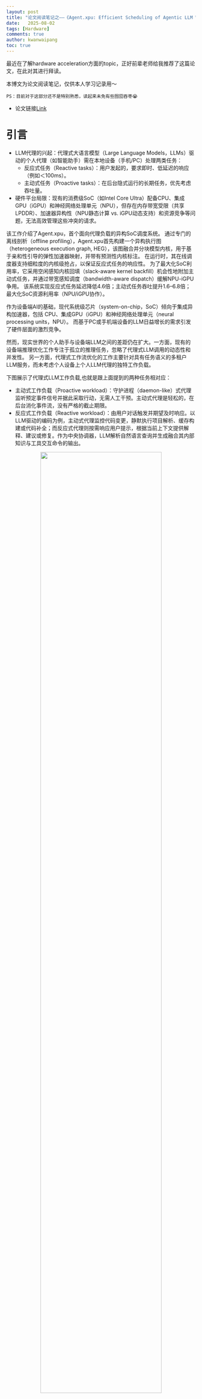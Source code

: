 ```yaml
---
layout: post
title: "论文阅读笔记之——《Agent.xpu: Efficient Scheduling of Agentic LLM Workloads on Heterogeneous SoC》" 
date:   2025-08-02
tags: [Hardware]
comments: true
author: kwanwaipang
toc: true
---
```



<!-- * 目录
{:toc} -->

最近在了解hardware acceleration方面的topic，正好前辈老师给我推荐了这篇论文，在此对其进行拜读。

本博文为论文阅读笔记，仅供本人学习记录用～

~~~
PS：目前对于这部分还不是特别熟悉，读起来未免有些囫囵吞枣😭
~~~

* 论文链接[Link](https://arxiv.org/pdf/2506.24045)


<!-- !!!!!!!!!!!!!!!!!!!!!!!!!!!!!!!!!!!!!!!!!!!!!!!!!!!!!!!!!!!!!!!!!!!!!!!!!!!!!!!!!!!!!!!!!!!!!!!!!!!!!!!!!!!!!!!!!!!!!!!!!!! -->

# 引言

* LLM代理的兴起：代理式大语言模型（Large Language Models，LLMs）驱动的个人代理（如智能助手）需在本地设备（手机/PC）处理两类任务：
    * 反应式任务（Reactive tasks）：用户发起的，要求即时、低延迟的响应（例如＜100ms）。
    * 主动式任务（Proactive tasks）：在后台隐式运行的长期任务，优先考虑吞吐量。
* 硬件平台局限：现有的消费级SoC（如Intel Core Ultra）配备CPU、集成GPU（iGPU）和神经网络处理单元（NPU），但存在内存带宽受限（共享LPDDR）、加速器异构性（NPU静态计算 vs. iGPU动态支持）和资源竞争等问题，无法高效管理这些冲突的请求。

该工作介绍了Agent.xpu，首个面向代理负载的异构SoC调度系统。
通过专门的离线剖析（offline profiling），Agent.xpu首先构建一个异构执行图（heterogeneous execution graph, HEG），该图融合并分块模型内核，用于基于亲和性引导的弹性加速器映射，并带有预测性内核标注。
在运行时，其在线调度器支持细粒度的内核级抢占，以保证反应式任务的响应性。
为了最大化SoC利用率，它采用空闲感知内核回填（slack-aware kernel backfill）机会性地附加主动式任务，并通过带宽感知调度（bandwidth-aware dispatch）缓解NPU-iGPU争用。
该系统实现反应式任务延迟降低4.6倍；主动式任务吞吐提升1.6–6.8倍；最大化SoC资源利用率（NPU/iGPU协作）。

作为设备端AI的基础，现代系统级芯片（system-on-chip，SoC）倾向于集成异构加速器，包括
CPU、集成GPU（iGPU）和神经网络处理单元（neural processing units，NPU）。
而基于PC或手机端设备的LLM日益增长的需求引发了硬件层面的激烈竞争。

然而，现实世界的个人助手与设备端LLM之间的差距仍在扩大。一方面，现有的设备端推理优化工作专注于孤立的推理任务，忽略了代理式LLM调用的动态性和并发性。
另一方面，代理式工作流优化的工作主要针对具有任务语义的多租户LLM服务，而未考虑个人设备上个人LLM代理的独特工作负载。

下图展示了代理式LLM工作负载,也就是跟上面提到的两种任务相对应：
* 主动式工作负载（Proactive workload）：守护进程（daemon-like）式代理监听预定事件信号并据此采取行动，无需人工干预。主动式代理是轻松的，在后台消化事件流，没有严格的截止期限。
* 反应式工作负载（Reactive workload）：由用户对话触发并期望及时响应。以LLM驱动的编码为例，主动式代理监控代码变更，静默执行项目解析、缓存构建或代码补全；而反应式代理则按需响应用户提示，根据当前上下文提供解释、建议或修复。作为中央协调器，LLM解析自然语言查询并生成融合其内部知识与工具交互命令的输出。

<div align="center">
  <img src="https://r-c-group.github.io/blog_media/images/微信截图_20250802190855.png" width="80%" />
<figcaption>  
</figcaption>
</div>

这两个混合的工作负载在高效执行上面临以下的挑战：
1. LLM的动态特性与加速器的硬件刚性之间存在不匹配。NPU擅长处理静态的、预编译的计算图，但难以应对LLM推理固有的可变序列长度问题；而更灵活的iGPU则面临较低能效和图形任务干扰的问题。
2. 共享内存SoC上受限的内存资源和带宽争用造成了关键瓶颈，导致性能下降，尤其是在延迟敏感型（latency-sensitive）和吞吐量导向型（throughput-oriented）任务并发运行时。
3. 当前的异构SoC运行时，为代理式工作负载提供的抽象不足，缺乏对细粒度抢占、优先级调度和动态批处理（dynamic batching）的原生支持，而这些对于高效地共置（co-locate）反应式和主动式任务是必需的。

针对现有的这些主流推理引擎的缺陷（孤立推理设计，无法协调混合负载）。本文提出的Agent.xpu以在异构SoC上高效调度代理式LLM工作负载。
在高动态性、资源受限的异构SoC上，同时保障反应式任务的低延迟与主动式任务的高吞吐。
其设计的关键在于理解并协调不同的主动式和反应式任务，将它们智能地映射到底层硬件上，以平衡延迟、吞吐量和能效。

主要贡献点如下：
1. 系统性地分析了代理式LLM工作负载的独特特性，量化了现代异构SoC上的算子-XPU亲和性（operator-XPU affinity）、内存争用（memory contention）、批处理效应（batching effects）以及主动-反应式干扰（proactive-reactive interference）。
2. 异构执行图（heterogeneous execution graph, HEG）：一种以异构为中心的计算抽象，用于弹性XPU映射。它支持一种原则性的、异构的预填充（prefill）和解码（decode）阶段分解（disaggregation）方法，跨越NPU和iGPU，以利用加速器优势并减轻干扰。
    * 弹性核映射：将LLM算子按亲和性分组（如GEMM→NPU、MHA→iGPU），支持运行时动态绑定。
    * 预填充-解码解耦：预填充（计算密集型）优先分派至NPU，解码（内存密集型）由iGPU处理，避免阶段干扰。
    * 分块优化：长序列拆分为固定大小块（如4096 tokens），适应NPU静态编译需求（详见图3）。
3. 在线调度器（online scheduler）：结合了用于保证反应式响应性的细粒度内核级抢占机制，以及用于主动式任务工作守恒（work conserving）的空闲感知回填（slack-aware backfill）机制。其内置的XPU协调器（XPU coordinator）实现自适应内核分派（adaptive kernel dispatch），以避免带宽争用、减少流水线气泡（pipeline bubbles）并最大化系统吞吐量。
    * 细粒度抢占：在核边界（非迭代级）保存上下文（KV缓存指针），实现反应式任务即时响应（＜100ms）
    * 空闲感知回填（Slack-Aware Backfill）：利用反应式任务空闲间隙（如iGPU内存等待期），动态附加主动式任务。
    * 带宽争用管理：实时监测DRAM压力，按阈值调度核并发。
    * 统一内存架构优化：消除CPU-加速器间数据拷贝，通过指针传递实现零开销上下文切换。

# 背景介绍

## 异构SoC (Heterogeneous SoC)

异构SoC跨越移动、笔记本和边缘平台，具有如图2所示的类似架构。

<div align="center">
  <img src="https://r-c-group.github.io/blog_media/images/微信截图_20250802192056.png" width="80%" />
<figcaption>  
</figcaption>
</div>

其内存层次结构与配备独立加速器（discrete accelerators）的大型异构系统显著不同。
CPU、iGPU和NPU共享系统物理内存，这避免了主机内存与设备之间的数据传输。
* 与独立GPU类似，iGPU由SIMT（单指令多线程）计算单元组成。但它们未配备专用的显存（VRAM）；而是使用一部分系统内存。
* NPU专门为张量运算设计，与iGPU相比具有相当的并行性和更优的能效。大多数NPU的基本构建块是空间处理单元（spatial processing element, PE）阵列，每个PE每个时钟周期执行一次乘加（multiply-and-add）操作。NPU也共享系统内存，并具有有限的片上暂存SRAM（scratchpad SRAM）。


## LLM推理: 从云端到个人设备端

LLM推理通常分为两个阶段：
1. 预填充（Prefill）处理整个输入提示（prompt）以生成首个输出token和键值（KV）缓存；
2. 解码（Decode）则逐个token地生成后续输出，利用并更新KV缓存。解码阶段通常占据大部分推理时间，尤其是在生成长文本时。

## 异构SoC与代理服务之间的Gap
* 模型动态性与硬件刚性不匹配：LLM处理任意大小的用户输入序列，但是主流的NPU都是处理具有静态形状的预定义神经网络（NN）运算而设计的。
* 受限的内存资源和带宽争用：PU和iGPU通常在有限的片上SRAM下运行，并严重依赖外部DRAM，而DRAM既是共享的又是带宽受限的。这限制了内核大小、上下文长度（context length）和批处理维度（batch dimensions）——这些对于服务吞吐量至关重要。此外，NPU和iGPU同时访问DDR会产生争用，从而拖慢并发请求。在处理混合代理式工作负载时，这个瓶颈会加剧：当内存受限（memory-bound）的解码阶段的主动式任务挤占DDR带宽时，延迟敏感的反应式请求在任何加速器上都会延迟。
* 代理式工作负载的运行时抽象（abstraction）不足：大多数异构SoC运行时针对无状态（stateless）、离线（offline）工作负载进行了优化，缺乏面向代理的LLM服务所需的基本抽象。首先，通常缺乏跨代理式LLM请求的动态批处理（dynamic batching）支持，导致硬件利用不足（suboptimal）。其次，异构SoC缺乏软件和硬件对细粒度抢占和优先级调度的辅助支持，使得难以将高优先级工作负载与后台推理隔离开来。第三，由于硬件级控制有限，软件调度器缺乏对加速器状态（例如NPU缓冲区占用率（buffer occupancy））的可见性，难以动态地跨加速器协调计算，导致负载不平衡（load imbalance）和利用不足（underutilization）。


# 异构SoC分析 
接下来，进行了全面的异构SoC分析，以指导Agent.xpu的性能剖析器（profiler）、映射器（mapper）和调度器（scheduler）的设计。

## 算子级分析 (Op-Level Analysis)
在常见的LLM中，线性层（linear layers）中的密集矩阵乘法（GEMM）和多头注意力（multi-head attention, MHA）主导了计算量和总推理时间。其他非线性或逐元素张量运算（element-wise tensor ops）是次要的，并且可以轻松地与线性运算融合，这得益于现代NPU/iGPU中专用的非线性或向量单元。

作者根据LLM算子的作用域（scope） 进行分类：大多数LLM算子在token级（token-level） 操作，可以堆叠处理一个序列；
唯一的例外是MHA（多头注意力层），它计算序列级（sequence-level） 相关性，不允许按token分解（token-wise decomposition）。因此，MHA强制执行动态形状内核，而GEMM可以通过分块（chunking）利用静态内核。
算子类型和序列长度都会影响计算强度（compute intensity）和内存流量（memory traffic）。

关于算子-XPU亲和性（Op-XPU Affinity）这部分看不太懂，详细请见原文。

## 任务级分析 (Task-Level Analysis)
与孤立的LLM推理不同，现实世界的代理式工作负载同时管理延迟关键型（latency-critical）和吞吐量导向型（throughput-oriented）的LLM请求，其中来自不同请求的预填充或解码作业可能重叠。这些重叠的执行加剧了异构SoC有限资源的争用，并降低了系统性能。
* 异构SoC上的批处理效应：批处理多个LLM调用可以直观地提高整体系统吞吐量。然而，在资源受限的SoC上，每个请求的延迟对批处理或共置（colocated）作业的繁重程度变得更加敏感。作者分析了在单个加速器上多种情况的延迟，发现一个预填充作业几乎可以饱和一个NPU或iGPU，因为其延迟随批处理大小（batch size）成比例增加，而解码批处理的执行时间相对稳定。在NPU和iGPU上，与一个预填充任务一起批处理的解码任务的延迟退化（degradation）比预填充任务本身严重得多。这启发了可以利用SoC固有的异构性和内存共享来消除预填充-解码干扰。
* 主动-反应式干扰：代理式LLM系统经常交织（interleave）主动式和反应式任务。为了满足不同任务冲突的延迟或吞吐量期望，需要高效地共同调度（co-schedule）这些LLM工作负载。下图4用四种共同调度方案（co-scheduling schemes）说明了主动式和反应式任务之间的干扰。

<div align="center">
  <img src="https://r-c-group.github.io/blog_media/images/微信截图_20250803165204.png" width="80%" />
<figcaption>  
</figcaption>
</div>


# Agent.xpu 概述
Agent.xpu专注于以下主要目标：1) 优先考虑反应式代理LLM请求的端到端延迟，以提升用户体验；2) 提高来自主动式代理的后台LLM调用的整体吞吐量；3) 优化异构SoC中有限计算资源的利用率，以追求性能和能效。
其系统架构如下图所示：

<div align="center">
  <img src="https://r-c-group.github.io/blog_media/images/微信截图_20250803165719.png" width="80%" />
<figcaption>  
</figcaption>
</div>

离线模型准备将给定的LLM模型映射到NPU或iGPU内核，形成异构执行图（HEG），然后使用性能或功耗估计对每个内核进行标注，以指导在线调度。弹性内核后端（elastic kernel backend）的具体选择推迟到运行时。当启动Agent.xpu引擎时，模型权重和带有优化内核的HEG被加载到共享内存中。在在线调度期间，Agent.xpu维护尽力而为（best-effort）和实时（real-time）任务队列，分别缓冲主动式和反应式LLM请求。每个任务被分解并转换以适应HEG。XPU协调器（XPU coordinator）对任务队列进行忙轮询（busy polling），并将原始或批处理的内核分派给NPU或iGPU。在Agent.xpu调度策略下，实时内核高效地抢占（preempt）尽力而为的内核以获得最优响应时间，而协调器则机会主义地（opportunistically）将等待队列中合适的尽力而为内核与正在运行的实时内核进行共同调度或批处理。这种空闲感知内核回填（slack-aware kernel backfill）方法在保证实时性的同时最大化系统吞吐量。XPU协调器通过动态内核分配（给NPU/iGPU）、内核批处理以及争用感知、减少气泡（bubble）的内核重排序（reordering）来实现对底层SoC的策略执行。

* 离线阶段：
    1. 性能画像：量化算子-XPU亲和性（如GEMM在NPU能效比iGPU高3×）、内存带宽敏感度。
    2. HEG构建：融合线性/非线性算子，标注核执行时间、内存占用等预测参数。
* 在线阶段：
    1. 双队列调度：实时队列（反应式任务）优先于尽力而为队列（主动式任务）。
    2. XPU协调器：动态分派核至NPU/iGPU，支持核级抢占与回填（图5）。

# 异构执行图 (Heterogeneous Execution Graph)

这部分涉及的是执行的图及计算框架。

# 在线工作负载感知调度（Online Workload-Aware Scheduling）
Agent.xpu中的在线调度器协调执行从HEG派生的异构内核，动态适应代理式工作负载的到达模式和优先级。与仅优化吞吐量的传统LLM服务系统不同，调度器必须在资源受限的SoC上平衡最小化反应式任务延迟和最大化主动式任务吞吐量这两个冲突的目标。

## 调度指南与组件
* 双队列架构（Dual-Queue Architecture）。Agent.xpu采用双队列架构，按优先级隔离工作负载。实时队列（real-time queue）缓冲要求即时响应的反应式LLM请求，而尽力而为队列（best-effort queue）累积可容忍更高延迟的主动式请求。这种分离实现了差异化的调度策略，而无需复杂的优先级反转（priority inversions）。每个传入的LLM请求在到达时根据其优先级标记并相应入队。
* 任务分解与分派（Task Decomposition and Dispatch）。出队时，每个LLM任务根据预编译的HEG分解为一系列内核。通常，预填充时的分块token级内核分配给NPU，而其他内核，包括动态形状的预填充内核和所有解码内核则分配给iGPU。这种分解避免了NPU-iGPU内存争用，并提高了能效，因为解码计算的iGPU利用率较低。然而，内核分派是自适应的（adaptive），取决于当前的工作负载。例如，分派器（dispatcher）可以将反应式任务的预填充内核同时发送给NPU和iGPU以增加并行性，或者在反应式预填充耗时较长时在iGPU上启动饥饿的（starved）主动式预填充。这些任务转换步骤在保持数据依赖关系（data dependencies）的同时，暴露了跨异构加速器的并行性机会。
* XPU协调器（XPU Coordinator）。核心的XPU协调器实现了一个忙轮询循环（busy-polling loop），持续监控两个队列并协调内核分派。协调器维护几个关键数据结构：1) 活动内核表（Active kernel table）：跟踪每个加速器上当前正在执行的内核。2) 内存压力估计器（Memory pressure estimator）：聚合（aggregates）活动内核的带宽利用率。3) 抢占上下文缓冲区（Preemption context buffer）：存储指向被抢占内核的中间缓冲区的指针。4) 回填候选池（Backfill candidate pool）：维护准备执行（ready-to-execute）的尽力而为内核。

## 细粒度内核级抢占
为确保反应式任务的响应性，Agent.xpu实现了一种新颖的内核级抢占机制，在最小化上下文切换开销的同时保留计算进度。
* 抢占粒度（Preemption Granularity）。与丢弃整个计算或延迟传入请求的迭代级（iteration-level）抢占不同，我们的方法在HEG内的内核边界（kernel boundaries）操作。当在主动式执行期间到达反应式任务时，协调器允许当前内核完成（避免内核中段中断）。我们适当的分块策略将每个预填充内核的执行时间限制在100毫秒以内，从而最小化了抢占延迟。然后，协调器对主动式任务的状态进行检查点（checkpoint），包括部分KV缓存和层进度（layer progress）。检查点操作没有额外开销，因为内核执行后中间结果已位于DDR中，无需显式传输。然后，根据延迟要求或功耗预算（power budget），反应式内核被立即调度到预填充或解码流水线（pipelines）。与迭代级或层级（layer-level）抢占相比，这种细粒度机制利用了LLM计算中的自然边界；每个内核产生定义明确的中间激活，作为高效的检查点。
* 上下文管理（Context Management）。调度器维护每个被抢占请求的元信息（meta information）和上下文（context）。元信息包括输入提示（input prompt）、到达时间（arrival time）以及预填充或解码进度。如果被抢占的请求处于预填充中途，则可以根据提示长度和内核标注推导出其预计完成时间（estimated time to completion, ETC）。对于已进入解码阶段的请求，除非它们遵循某种输出模板，否则无法跟踪其ETC。ETC将指导我们稍后讨论的恢复策略（resumption strategy）。
* 恢复策略（Resumption Strategy）。考虑被抢占的主动式任务恢复执行时的场景：反应式任务完成预填充，而原始的主动式解码可以自动与卸载到iGPU的反应式预填充一起批处理。被抢占的主动式任务基于一个动态优先级恢复预填充执行，该优先级同时考虑任务进度（progress）和自抢占以来经过的时间（elapsed time）。为避免饥饿（starvation），等待时间（pending time）超过特定阈值的主动式任务将首先恢复。其他任务的优先级将由其ETC决定：ETC较低的任务优先，因为它们可以更早进入iGPU上的解码流水线，这提高了解码流水线的整体吞吐量。恢复时，可以无额外开销地召回请求上下文。

## 空闲感知内核回填
为了在不影响反应式性能的前提下最大化系统利用率，Agent.xpu采用空闲感知回填（slack-aware backfill），机会性地将尽力而为内核与实时工作负载共同调度。
* 空闲识别（Slack Identification）。调度器在反应式工作负载中识别三种类型的执行空闲（execution slack）：
  1. 结构性空闲（Structural slack）：NPU和iGPU操作之间固有的并行性（inherent parallelism）。当其中一个（NPU或iGPU）运行时，另一个可能处于空闲。
  2. 计算空闲（Compute Slack）：在内存受限内核期间计算资源利用不足（underutilized），这在iGPU解码内核中很常见。批处理（batching）是提高吞吐量最直接的方法。
  3. 内存空闲（Memory slack）：在计算受限内核期间带宽利用不足。解决方法是利用结构性空闲，在另一个XPU上调度内核。
* XPU内与跨XPU回填（Intra- and Inter-XPU Backfill）。基于识别出的空闲，主动式内核可以在同一XPU或另一XPU流水线上回填反应式内核。
  1. XPU内回填（Intra-XPU backfill）：通过自适应批处理（adaptive batching）利用内存受限内核未充分利用的计算吞吐量。这适用于iGPU上的token级解码内核，而注意力内核（attention kernels）必须逐个执行。在每次解码迭代（decode iteration）的边界，等待中的（pending）主动式解码请求加入批处理，而不会干扰反应式延迟。
  2. 跨XPU回填（Inter-XPU backfill）：通过消除NPU或iGPU流水线中的气泡（bubbles）来利用结构性和内存空闲。例如，NPU上的主动式预填充可以与iGPU上的反应式解码并行工作。

其中，候选的主动式内核必须满足几个约束：
1. 持续时间约束（Duration constraint）：在反应式内核的执行窗口（execution window）内完成。
2. 内存约束（Memory constraint）：组合带宽利用率低于阈值。
3. 亲和性约束（Affinity constraint）：尽可能针对非冲突（non-conflicting）的加速器。

# 主要实验结果与结论

关键性能：
* 反应式任务延迟：
    * Agent.xpu：平均4.6倍降低（图7），尤其在主动任务高负载下保持稳定（Llama.cpp延迟陡增）。
* 主动式任务吞吐：
    * Agent.xpu：1.6–6.8倍提升（图6），NPU利用率达85%，iGPU负载＜30%。
* 资源效率：
    * 内存带宽争用减少40%（通过分时调度GEMV类核）。
    * 能耗降低2.1倍（J/token），因NPU处理高能效GEMM。


Agent.xpu通过HEG解耦计算阶段与动态核调度，在异构SoC上首次实现代理负载的高效并发：低延迟（反应式）与高吞吐（主动式）的协同优化，为端侧LLM代理系统奠定基础。